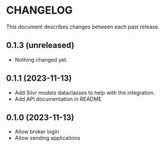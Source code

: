 # CHANGELOG

This document describes changes between each  past release.

## 0.1.3 (unreleased)


- Nothing changed yet.


## 0.1.1 (2023-11-13)


- Add Silvr models dataclasses to help with the integration.
- Add API documentation in README

## 0.1.0 (2023-11-13)

- Allow broker login
- Allow sending applications
